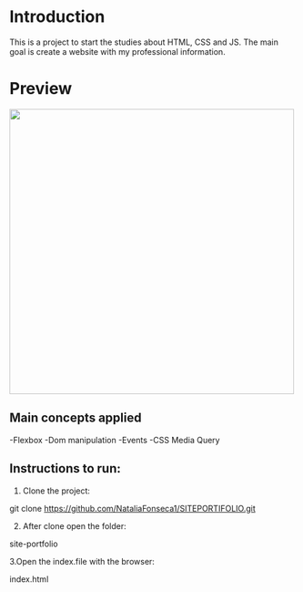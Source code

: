 # Introduction

This is a project to start the studies about HTML, CSS and JS.
The main goal is create a website with my professional information.

# Preview

<img src="https://github.com/NataliaFonseca1/SITEPORTIFOLIO/blob/branch2/preview.png" height="500">

## Main concepts applied

-Flexbox
-Dom manipulation
-Events
-CSS Media Query


## Instructions to run:

1. Clone the project:

git clone https://github.com/NataliaFonseca1/SITEPORTIFOLIO.git

2. After clone open the folder:

site-portfolio

3.Open the index.file with the browser:

index.html